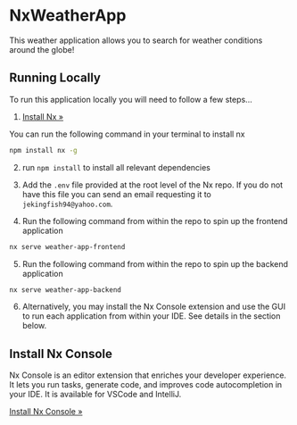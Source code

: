 # NxWeatherApp

This weather application allows you to search for weather conditions around the globe!

## Running Locally

To run this application locally you will need to follow a few steps...
1. [Install Nx &raquo;](https://www.npmjs.com/package/nx)

You can run the following command in your terminal to install nx

```sh
npm install nx -g
```
2. run `npm install` to install all relevant dependencies

3. Add the `.env` file provided at the root level of the Nx repo. If you do not have this file you can send an email requesting it to `jekingfish94@yahoo.com`.

4. Run the following command from within the repo to spin up the frontend application

```sh
nx serve weather-app-frontend
```
5. Run the following command from within the repo to spin up the backend application

```sh
nx serve weather-app-backend
```
6. Alternatively, you may install the Nx Console extension and use the GUI to run each application from within your IDE. See details in the section below.


## Install Nx Console

Nx Console is an editor extension that enriches your developer experience. It lets you run tasks, generate code, and improves code autocompletion in your IDE. It is available for VSCode and IntelliJ.

[Install Nx Console &raquo;](https://nx.dev/getting-started/editor-setup?utm_source=nx_project&utm_medium=readme&utm_campaign=nx_projects)
